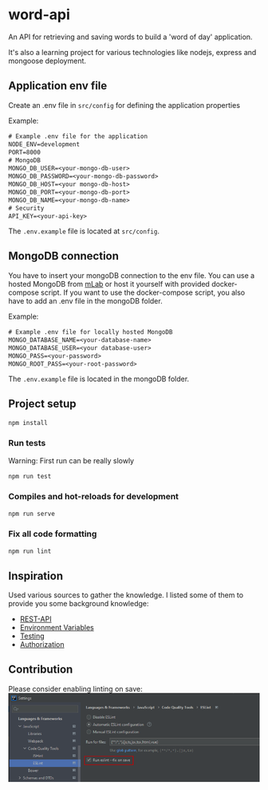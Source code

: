# word-api

An API for retrieving and saving words to build a 'word of day' application.

It's also a learning project for various technologies like nodejs, express and mongoose deployment.

## Application env file
Create an .env file in `src/config` for defining the application properties

Example:
```dotenv
# Example .env file for the application
NODE_ENV=development
PORT=8000
# MongoDB
MONGO_DB_USER=<your-mongo-db-user>
MONGO_DB_PASSWORD=<your-mongo-db-password>
MONGO_DB_HOST=<your mongo-db-host>
MONGO_DB_PORT=<your-mongo-db-port>
MONGO_DB_NAME=<your-mongo-db-name>
# Security
API_KEY=<your-api-key>
```
The `.env.example` file is located at `src/config`.

## MongoDB connection
You have to insert your mongoDB connection to the env file. You can use a hosted MongoDB from [mLab](https://mlab.com/) or host it yourself with provided docker-compose script.
If you want to use the docker-compose script, you also have to add an .env file in the mongoDB folder.

Example:
```dotenv
# Example .env file for locally hosted MongoDB
MONGO_DATABASE_NAME=<your-database-name>
MONGO_DATABASE_USER=<your database-user>
MONGO_PASS=<your-password>
MONGO_ROOT_PASS=<your-root-password>
```
The `.env.example` file is located in the mongoDB folder.

## Project setup
```
npm install
```

### Run tests
Warning: First run can be really slowly
```
npm run test
```

### Compiles and hot-reloads for development
```
npm run serve
```

### Fix all code formatting
```
npm run lint
```

## Inspiration
Used various sources to gather the knowledge. I listed some of them to provide you some background knowledge:
* [REST-API](https://medium.com/@_platypus_/express-a-simple-rest-api-9d82488e829f)
* [Environment Variables](https://medium.com/the-node-js-collection/making-your-node-js-work-everywhere-with-environment-variables-2da8cdf6e786)
* [Testing](https://www.youtube.com/watch?v=7VNgjfmv_fE&ab_channel=KrisFoster)
* [Authorization](https://stoplight.io/blog/api-keys-best-practices-to-authenticate-apis/)

## Contribution
Please consider enabling linting on save:
![Settings](./docs/linting_on_save.png "IntelliJ Linter Settings")
